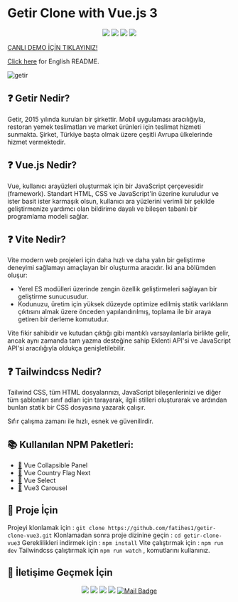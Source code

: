 ﻿# Getir Clone with Vue.js 3

<div align="center">

![](https://img.shields.io/badge/Vue.js-35495E?style=for-the-badge&logo=vuedotjs&logoColor=4FC08D)
![](https://img.shields.io/badge/Tailwind_CSS-38B2AC?style=for-the-badge&logo=tailwind-css&logoColor=white)
![](https://img.shields.io/badge/Vite-B73BFE?style=for-the-badge&logo=vite&logoColor=FFD62E`)
![](https://img.shields.io/badge/npm-CB3837?style=for-the-badge&logo=npm&logoColor=white)

</div>


[CANLI DEMO İÇİN TIKLAYINIZ! ](https://getir-clone-fatihes.netlify.app/)


[Click here](EN_README.md) for English README.

![getir](https://user-images.githubusercontent.com/54971670/167903506-7db42e46-7c9f-4a73-a376-16c3bb14f53b.PNG)


## :question: Getir Nedir?
Getir, 2015 yılında kurulan bir şirkettir. Mobil uygulaması aracılığıyla, restoran yemek teslimatları ve market ürünleri için teslimat hizmeti sunmakta. Şirket, Türkiye başta olmak üzere çeşitli Avrupa ülkelerinde hizmet vermektedir.

## :question: Vue.js Nedir?
Vue, kullanıcı arayüzleri oluşturmak için bir JavaScript çerçevesidir (framework). Standart HTML, CSS ve JavaScript'in üzerine kuruludur ve ister basit ister karmaşık olsun, kullanıcı ara yüzlerini verimli bir şekilde geliştirmenize yardımcı olan bildirime dayalı ve bileşen tabanlı bir programlama modeli sağlar.

## :question: Vite Nedir?
Vite modern web projeleri için daha hızlı ve daha yalın bir geliştirme deneyimi sağlamayı amaçlayan bir oluşturma aracıdır. İki ana bölümden oluşur:

 - Yerel ES modülleri üzerinde zengin özellik geliştirmeleri sağlayan
   bir geliştirme sunucusudur.
 - Kodunuzu, üretim için yüksek düzeyde optimize edilmiş statik
   varlıkların çıktısını almak üzere önceden yapılandırılmış, toplama
   ile bir araya getiren bir derleme komutudur.

Vite fikir sahibidir ve kutudan çıktığı gibi mantıklı varsayılanlarla birlikte gelir, ancak aynı zamanda tam yazma desteğine sahip Eklenti API'si ve JavaScript API'si aracılığıyla oldukça genişletilebilir.

## :question: Tailwindcss Nedir?
Tailwind CSS, tüm HTML dosyalarınızı, JavaScript bileşenlerinizi ve diğer tüm şablonları sınıf adları için tarayarak, ilgili stilleri oluşturarak ve ardından bunları statik bir CSS dosyasına yazarak çalışır.

Sıfır çalışma zamanı ile hızlı, esnek ve güvenilirdir.

## :books: Kullanılan NPM Paketleri:
-  [:link:](https://www.npmjs.com/package/@dafcoe/vue-collapsible-panel) Vue Collapsible Panel
-  [:link:](https://www.npmjs.com/package/vue-country-flag-next) Vue Country Flag Next
-  [:link:](https://vue-select.org/) Vue Select
-  [:link:](https://ismail9k.github.io/vue3-carousel/) Vue3 Carousel

## :floppy_disk: Proje İçin
Projeyi klonlamak için : `git clone https://github.com/fatihes1/getir-clone-vue3.git`
Klonlamadan sonra proje dizinine geçin : `cd getir-clone-vue3` 
Gereklilikleri indirmek için : `npm install`
Vite çalıştırmak için : `npm run dev`
Tailwindcss çalıştırmak için `npm run watch` , komutlarını kullanınız.

## :bust_in_silhouette: İletişime Geçmek İçin
<div align="center">

[![](https://img.shields.io/badge/linkedin-%230077B5.svg?&style=for-the-badge&logo=linkedin&logoColor=white)](https://www.linkedin.com/in/fatihes/)
[![](https://img.shields.io/badge/Instagram-E4405F?style=for-the-badge&logo=instagram&logoColor=white)](https://www.instagram.com/fatihtech/)
[![](https://img.shields.io/badge/YouTube-FF0000?style=for-the-badge&logo=youtube&logoColor=white)](https://www.youtube.com/channel/UCpMnisdqsNAGzJfQBkBaOKg)
[![](https://img.shields.io/badge/Medium-12100E?style=for-the-badge&logo=medium&logoColor=white)](https://fatihes.medium.com/)
[![Mail Badge](https://img.shields.io/badge/develop.fatihes@gmail.com-c14438?style=for-the-badge&logo=Gmail&logoColor=white&link=mailto:develop.fatihes@gmail.com)](mailto:develop.fatihes@gmail.com)

</div>
